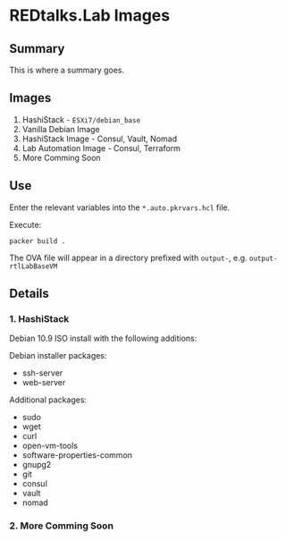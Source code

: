 # REDtalks.Lab Images

## Summary

This is where a summary goes.

## Images

1. HashiStack               - `ESXi7/debian_base`
  1. Vanilla Debian Image
  2. HashiStack Image - Consul, Vault, Nomad
  3. Lab Automation Image - Consul, Terraform
2. More Comming Soon

## Use

Enter the relevant variables into the `*.auto.pkrvars.hcl` file. 

Execute:

`packer build .`

The OVA file will appear in a directory prefixed with `output-`, e.g. `output-rtlLabBaseVM`

## Details

### 1. HashiStack

Debian 10.9 ISO install with the following additions:

Debian installer packages: 
* ssh-server
* web-server

Additional packages:
* sudo
* wget
* curl
* open-vm-tools
* software-properties-common
* gnupg2
* git
* consul
* vault
* nomad

### 2. More Comming Soon